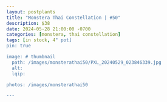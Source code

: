 ```yaml
---
layout: postplants
title: "Monstera Thai Constellation | #50"
description: $38
date: 2024-05-28 21:00:00 -0700
categories: [monstera, thai constellation]
tags: [in stock, 4" pot]
pin: true

image: # thumbnail
  path: /images/monsterathai50/PXL_20240529_023846339.jpg
  alt:
  lqip:

photos: /images/monsterathai50

---
```

